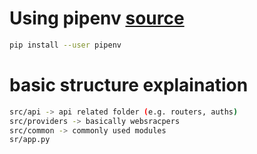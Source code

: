 # Using pipenv [source](https://pipenv.pypa.io/en/latest/)


```bash
pip install --user pipenv
```


# basic structure explaination

```bash
src/api -> api related folder (e.g. routers, auths)
src/providers -> basically websracpers
src/common -> commonly used modules
sr/app.py
```